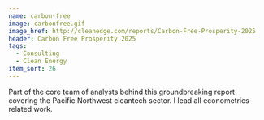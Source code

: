 ```yaml
---
name: carbon-free
image: carbonfree.gif
image_href: http://cleanedge.com/reports/Carbon-Free-Prosperity-2025
header: Carbon Free Prosperity 2025
tags:
  - Consulting
  - Clean Energy
item_sort: 26
---
```

Part of the core team of analysts behind this groundbreaking report covering the Pacific Northwest cleantech sector. I lead all econometrics-related work.
